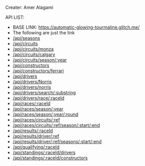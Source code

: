 Creater: Amer Alagami

API LIST:
- BASE LINK: https://automatic-glowing-tourmaline.glitch.me/
- The following are just the link
- [/api/seasons](https://automatic-glowing-tourmaline.glitch.me/api/seasons)
- [/api/circuits](https://automatic-glowing-tourmaline.glitch.me/api/circuits)
- [/api/circuits/monza](https://automatic-glowing-tourmaline.glitch.me/api/circuits/monza)
- [/api/circuits/calgary](https://automatic-glowing-tourmaline.glitch.me/api/circuits/calgary)
- [/api/circuits/season/:year](https://automatic-glowing-tourmaline.glitch.me/api/circuits/season/:year)
- [/api/constructors](https://automatic-glowing-tourmaline.glitch.me/api/constructors)
- [/api/constructors/ferrari](https://automatic-glowing-tourmaline.glitch.me/api/constructors/ferrari)
- [/api/drivers](https://automatic-glowing-tourmaline.glitch.me/api/drivers)
- [/api/drivers/Norris](https://automatic-glowing-tourmaline.glitch.me//api/drivers/Norris)
- [/api/drivers/norris](https://automatic-glowing-tourmaline.glitch.me//api/drivers/norris)
- [/api/drivers/search/:substring](https://automatic-glowing-tourmaline.glitch.me/api/drivers/search/:substring)
- [/api/drivers/race/:raceId](https://automatic-glowing-tourmaline.glitch.me/api/drivers/race/:raceId)
- [/api/races/:raceId](https://automatic-glowing-tourmaline.glitch.me/api/races/:raceId)
- [/api/races/season/:year](https://automatic-glowing-tourmaline.glitch.me/api/races/season/:year)
- [/api/races/season/:year/:round](https://automatic-glowing-tourmaline.glitch.me//api/races/season/:year/:round)
- [/api/races/circuits/:ref](https://automatic-glowing-tourmaline.glitch.me/api/races/circuits/:ref)
- [/api/races/circuits/:ref/season/:start/:end](https://automatic-glowing-tourmaline.glitch.me/api/races/circuits/:ref/season/:start/:end)
- [/api/results/:raceId](https://automatic-glowing-tourmaline.glitch.me/api/results/:raceId)
- [/api/results/driver/:ref](https://automatic-glowing-tourmaline.glitch.me/api/results/driver/:ref)
- [/api/results/driver/:ref/seasons/:start/:end](https://automatic-glowing-tourmaline.glitch.me/api/results/driver/:ref/seasons/:start/:end)
- [/api/qualifying/:raceId](https://automatic-glowing-tourmaline.glitch.me/api/qualifying/:raceId)
- [/api/standings/:raceId/drivers](https://automatic-glowing-tourmaline.glitch.me/api/standings/:raceId/drivers)
- [/api/standings/:raceId/constructors](https://automatic-glowing-tourmaline.glitch.me/api/standings/:raceId/constructors)
